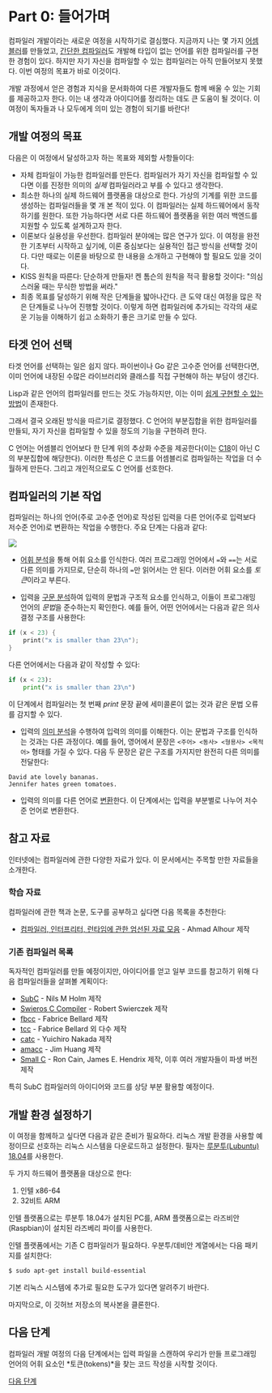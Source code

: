 # Part 0: 들어가며

컴파일러 개발이라는 새로운 여정을 시작하기로 결심했다. 지금까지 나는 몇 가지 [어셈블러](https://github.com/DoctorWkt/pdp7-unix/blob/master/tools/as7)를 만들었고, [간단한 컴파일러](https://github.com/DoctorWkt/h-compiler)도 개발해 타입이 없는 언어를 위한 컴파일러를 구현한 경험이 있다. 하지만 자기 자신을 컴파일할 수 있는 컴파일러는 아직 만들어보지 못했다. 이번 여정의 목표가 바로 이것이다.

개발 과정에서 얻은 경험과 지식을 문서화하여 다른 개발자들도 함께 배울 수 있는 기회를 제공하고자 한다. 이는 내 생각과 아이디어를 정리하는 데도 큰 도움이 될 것이다. 이 여정이 독자들과 나 모두에게 의미 있는 경험이 되기를 바란다!

## 개발 여정의 목표

다음은 이 여정에서 달성하고자 하는 목표와 제외할 사항들이다:

  + 자체 컴파일이 가능한 컴파일러를 만든다. 컴파일러가 자기 자신을 컴파일할 수 있다면 이를 진정한 의미의 *실제* 컴파일러라고 부를 수 있다고 생각한다.
  + 최소한 하나의 실제 하드웨어 플랫폼을 대상으로 한다. 가상의 기계를 위한 코드를 생성하는 컴파일러들을 몇 개 본 적이 있다. 이 컴파일러는 실제 하드웨어에서 동작하기를 원한다. 또한 가능하다면 서로 다른 하드웨어 플랫폼을 위한 여러 백엔드를 지원할 수 있도록 설계하고자 한다.
  + 이론보다 실용성을 우선한다. 컴파일러 분야에는 많은 연구가 있다. 이 여정을 완전한 기초부터 시작하고 싶기에, 이론 중심보다는 실용적인 접근 방식을 선택할 것이다. 다만 때로는 이론을 바탕으로 한 내용을 소개하고 구현해야 할 필요도 있을 것이다.
  + KISS 원칙을 따른다: 단순하게 만들자! 켄 톰슨의 원칙을 적극 활용할 것이다: "의심스러울 때는 무식한 방법을 써라."
  + 최종 목표를 달성하기 위해 작은 단계들을 밟아나간다. 큰 도약 대신 여정을 많은 작은 단계들로 나누어 진행할 것이다. 이렇게 하면 컴파일러에 추가되는 각각의 새로운 기능을 이해하기 쉽고 소화하기 좋은 크기로 만들 수 있다.

## 타겟 언어 선택

타겟 언어를 선택하는 일은 쉽지 않다. 파이썬이나 Go 같은 고수준 언어를 선택한다면, 이미 언어에 내장된 수많은 라이브러리와 클래스를 직접 구현해야 하는 부담이 생긴다.

Lisp과 같은 언어의 컴파일러를 만드는 것도 가능하지만, 이는 이미 [쉽게 구현할 수 있는 방법](ftp://publications.ai.mit.edu/ai-publications/pdf/AIM-039.pdf)이 존재한다.

그래서 결국 오래된 방식을 따르기로 결정했다. C 언어의 부분집합을 위한 컴파일러를 만들되, 자기 자신을 컴파일할 수 있을 정도의 기능을 구현하려 한다.

C 언어는 어셈블리 언어보다 한 단계 위의 추상화 수준을 제공한다(이는 [C18](https://en.wikipedia.org/wiki/C18_(C_standard_revision))이 아닌 C의 부분집합에 해당한다). 이러한 특성은 C 코드를 어셈블리로 컴파일하는 작업을 더 수월하게 만든다. 그리고 개인적으로도 C 언어를 선호한다.

## 컴파일러의 기본 작업

컴파일러는 하나의 언어(주로 고수준 언어)로 작성된 입력을 다른 언어(주로 입력보다 저수준 언어)로 변환하는 작업을 수행한다. 주요 단계는 다음과 같다:

![](Figs/parsing_steps.png)

+ [어휘 분석](https://en.wikipedia.org/wiki/Lexical_analysis)을 통해 어휘 요소를 인식한다. 여러 프로그래밍 언어에서 `=`와 `==`는 서로 다른 의미를 가지므로, 단순히 하나의 `=`만 읽어서는 안 된다. 이러한 어휘 요소를 *토큰*이라고 부른다.

+ 입력을 [구문 분석](https://en.wikipedia.org/wiki/Parsing)하여 입력의 문법과 구조적 요소를 인식하고, 이들이 프로그래밍 언어의 *문법*을 준수하는지 확인한다. 예를 들어, 어떤 언어에서는 다음과 같은 의사 결정 구조를 사용한다:

```c
if (x < 23) {
    print("x is smaller than 23\n");
}
```

다른 언어에서는 다음과 같이 작성할 수 있다:

```python
if (x < 23):
    print("x is smaller than 23\n")
```

이 단계에서 컴파일러는 첫 번째 *print* 문장 끝에 세미콜론이 없는 것과 같은 문법 오류를 감지할 수 있다.

+ 입력의 [의미 분석](https://en.wikipedia.org/wiki/Semantic_analysis_(compilers))을 수행하여 입력의 의미를 이해한다. 이는 문법과 구조를 인식하는 것과는 다른 과정이다. 예를 들어, 영어에서 문장은 `<주어> <동사> <형용사> <목적어>` 형태를 가질 수 있다. 다음 두 문장은 같은 구조를 가지지만 완전히 다른 의미를 전달한다:

```
David ate lovely bananas.
Jennifer hates green tomatoes.
```

+ 입력의 의미를 다른 언어로 [변환](https://en.wikipedia.org/wiki/Code_generation_(compiler))한다. 이 단계에서는 입력을 부분별로 나누어 저수준 언어로 변환한다.
  
## 참고 자료

인터넷에는 컴파일러에 관한 다양한 자료가 있다. 이 문서에서는 주목할 만한 자료들을 소개한다.

### 학습 자료

컴파일러에 관한 책과 논문, 도구를 공부하고 싶다면 다음 목록을 추천한다:

+ [컴파일러, 인터프리터, 런타임에 관한 엄선된 자료 모음](https://github.com/aalhour/awesome-compilers) - Ahmad Alhour 제작

### 기존 컴파일러 목록 

독자적인 컴파일러를 만들 예정이지만, 아이디어를 얻고 일부 코드를 참고하기 위해 다음 컴파일러들을 살펴볼 계획이다:

+ [SubC](http://www.t3x.org/subc/) - Nils M Holm 제작
+ [Swieros C Compiler](https://github.com/rswier/swieros/blob/master/root/bin/c.c) - Robert Swierczek 제작
+ [fbcc](https://github.com/DoctorWkt/fbcc) - Fabrice Bellard 제작
+ [tcc](https://bellard.org/tcc/) - Fabrice Bellard 외 다수 제작
+ [catc](https://github.com/yui0/catc) - Yuichiro Nakada 제작
+ [amacc](https://github.com/jserv/amacc) - Jim Huang 제작
+ [Small C](https://en.wikipedia.org/wiki/Small-C) - Ron Cain, James E. Hendrix 제작, 이후 여러 개발자들이 파생 버전 제작

특히 SubC 컴파일러의 아이디어와 코드를 상당 부분 활용할 예정이다.

## 개발 환경 설정하기

이 여정을 함께하고 싶다면 다음과 같은 준비가 필요하다. 리눅스 개발 환경을 사용할 예정이므로 선호하는 리눅스 시스템을 다운로드하고 설정한다. 필자는 [루분투(Lubuntu) 18.04](https://lubuntu.me/)를 사용한다.

두 가지 하드웨어 플랫폼을 대상으로 한다:
1. 인텔 x86-64
2. 32비트 ARM

인텔 플랫폼으로는 루분투 18.04가 설치된 PC를, ARM 플랫폼으로는 라즈비안(Raspbian)이 설치된 라즈베리 파이를 사용한다.

인텔 플랫폼에서는 기존 C 컴파일러가 필요하다. 우분투/데비안 계열에서는 다음 패키지를 설치한다:

```bash
$ sudo apt-get install build-essential
```

기본 리눅스 시스템에 추가로 필요한 도구가 있다면 알려주기 바란다.

마지막으로, 이 깃허브 저장소의 복사본을 클론한다.

## 다음 단계

컴파일러 개발 여정의 다음 단계에서는 입력 파일을 스캔하여 우리가 만들 프로그래밍 언어의 어휘 요소인 *토큰(tokens)*을 찾는 코드 작성을 시작할 것이다. 

[다음 단계](../01_Scanner/Readme.md)
